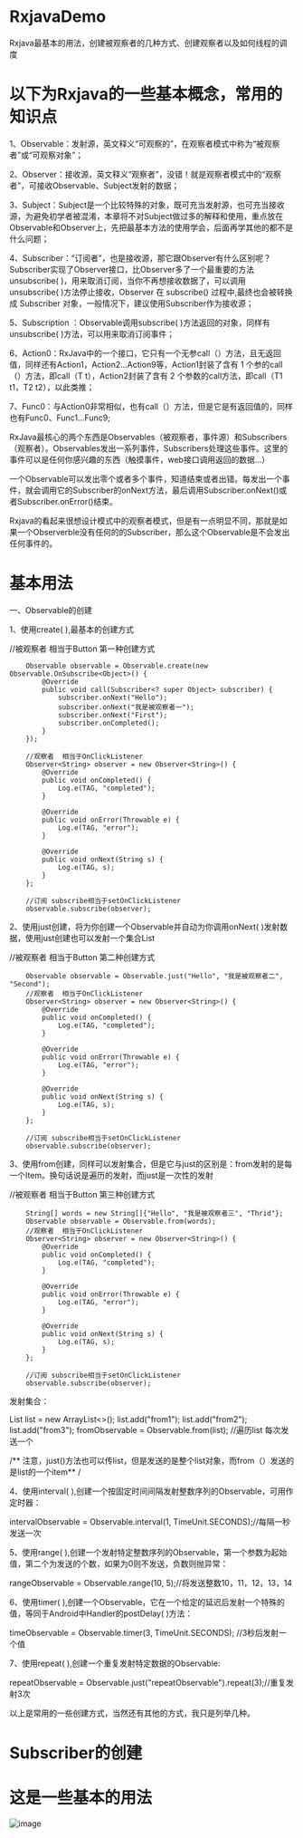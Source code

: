# RxjavaDemo
Rxjava最基本的用法，创建被观察者的几种方式、创建观察者以及如何线程的调度

# 以下为Rxjava的一些基本概念，常用的知识点

1、Observable：发射源，英文释义“可观察的”，在观察者模式中称为“被观察者”或“可观察对象”；

2、Observer：接收源，英文释义“观察者”，没错！就是观察者模式中的“观察者”，可接收Observable、Subject发射的数据；

3、Subject：Subject是一个比较特殊的对象，既可充当发射源，也可充当接收源，为避免初学者被混淆，本章将不对Subject做过多的解释和使用，重点放在Observable和Observer上，先把最基本方法的使用学会，后面再学其他的都不是什么问题；

4、Subscriber：“订阅者”，也是接收源，那它跟Observer有什么区别呢？Subscriber实现了Observer接口，比Observer多了一个最重要的方法unsubscribe( )，用来取消订阅，当你不再想接收数据了，可以调用unsubscribe( )方法停止接收，Observer 在 subscribe() 过程中,最终也会被转换成 Subscriber 对象，一般情况下，建议使用Subscriber作为接收源；

5、Subscription ：Observable调用subscribe( )方法返回的对象，同样有unsubscribe( )方法，可以用来取消订阅事件；

6、Action0：RxJava中的一个接口，它只有一个无参call（）方法，且无返回值，同样还有Action1，Action2…Action9等，Action1封装了含有 1 个参的call（）方法，即call（T t），Action2封装了含有 2 个参数的call方法，即call（T1 t1，T2 t2），以此类推；

7、Func0：与Action0非常相似，也有call（）方法，但是它是有返回值的，同样也有Func0、Func1…Func9;

RxJava最核心的两个东西是Observables（被观察者，事件源）和Subscribers（观察者）。Observables发出一系列事件，Subscribers处理这些事件。这里的事件可以是任何你感兴趣的东西（触摸事件，web接口调用返回的数据…）

一个Observable可以发出零个或者多个事件，知道结束或者出错。每发出一个事件，就会调用它的Subscriber的onNext方法，最后调用Subscriber.onNext()或者Subscriber.onError()结束。

Rxjava的看起来很想设计模式中的观察者模式，但是有一点明显不同，那就是如果一个Observerble没有任何的的Subscriber，那么这个Observable是不会发出任何事件的。

# 基本用法 

一、Observable的创建

1、使用create( ),最基本的创建方式

//被观察者 相当于Button  第一种创建方式

        Observable observable = Observable.create(new Observable.OnSubscribe<Object>() {
            @Override
            public void call(Subscriber<? super Object> subscriber) {
                subscriber.onNext("Hello");
                subscriber.onNext("我是被观察者一");
                subscriber.onNext("First");
                subscriber.onCompleted();
            }
        });

        //观察者  相当于OnClickListener
        Observer<String> observer = new Observer<String>() {
            @Override
            public void onCompleted() {
                Log.e(TAG, "completed");
            }

            @Override
            public void onError(Throwable e) {
                Log.e(TAG, "error");
            }

            @Override
            public void onNext(String s) {
                Log.e(TAG, s);
            }
        };

        //订阅 subscribe相当于setOnClickListener
        observable.subscribe(observer);
		
2、使用just创建，将为你创建一个Observable并自动为你调用onNext( )发射数据，使用just创建也可以发射一个集合List

//被观察者 相当于Button 第二种创建方式

        Observable observable = Observable.just("Hello", "我是被观察者二", "Second");
        //观察者  相当于OnClickListener
        Observer<String> observer = new Observer<String>() {
            @Override
            public void onCompleted() {
                Log.e(TAG, "completed");
            }

            @Override
            public void onError(Throwable e) {
                Log.e(TAG, "error");
            }

            @Override
            public void onNext(String s) {
                Log.e(TAG, s);
            }
        };

        //订阅 subscribe相当于setOnClickListener
        observable.subscribe(observer);
		
3、使用from创建，同样可以发射集合，但是它与just的区别是：from发射的是每一个Item。换句话说是遍历的发射，而just是一次性的发射

//被观察者 相当于Button 第三种创建方式

        String[] words = new String[]{"Hello", "我是被观察者三", "Thrid"};
        Observable observable = Observable.from(words);
        //观察者  相当于OnClickListener
        Observer<String> observer = new Observer<String>() {
            @Override
            public void onCompleted() {
                Log.e(TAG, "completed");
            }

            @Override
            public void onError(Throwable e) {
                Log.e(TAG, "error");
            }

            @Override
            public void onNext(String s) {
                Log.e(TAG, s);
            }
        };

        //订阅 subscribe相当于setOnClickListener
        observable.subscribe(observer);
		
		
发射集合：

List<String> list = new ArrayList<>();
list.add("from1");
list.add("from2");
list.add("from3");
fromObservable = Observable.from(list);  //遍历list 每次发送一个

/** 注意，just()方法也可以传list，但是发送的是整个list对象，而from（）发送的是list的一个item** /

4、使用interval( ),创建一个按固定时间间隔发射整数序列的Observable，可用作定时器：

intervalObservable = Observable.interval(1, TimeUnit.SECONDS);//每隔一秒发送一次

5、使用range( ),创建一个发射特定整数序列的Observable，第一个参数为起始值，第二个为发送的个数，如果为0则不发送，负数则抛异常：

rangeObservable = Observable.range(10, 5);//将发送整数10，11，12，13，14

6、使用timer( ),创建一个Observable，它在一个给定的延迟后发射一个特殊的值，等同于Android中Handler的postDelay( )方法：

timeObservable = Observable.timer(3, TimeUnit.SECONDS);  //3秒后发射一个值

7、使用repeat( ),创建一个重复发射特定数据的Observable:

repeatObservable = Observable.just("repeatObservable").repeat(3);//重复发射3次

以上是常用的一些创建方式，当然还有其他的方式，我只是列举几种。

# Subscriber的创建


# 这是一些基本的用法
![image](https://github.com/wd18535470628/RxjavaDemo/blob/master/1.jpg)


